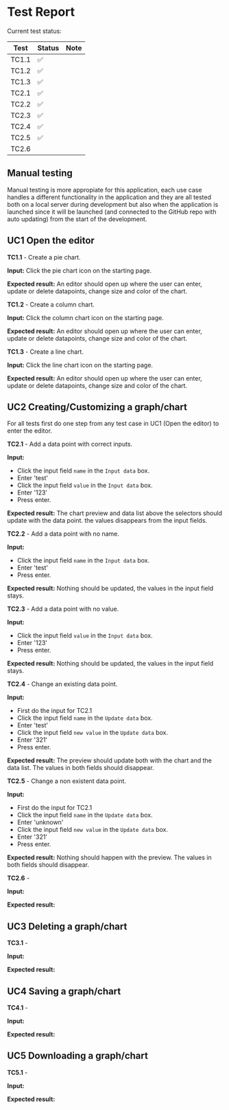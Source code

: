 # Test Report

Current test status:

|  Test   | Status | Note  |
|---------|--------|-------|
|  TC1.1  |   ✅   |       |
|  TC1.2  |   ✅   |       |
|  TC1.3  |   ✅   |       |
|  TC2.1  |   ✅   |       |
|  TC2.2  |   ✅   |       |
|  TC2.3  |   ✅   |       |
|  TC2.4  |   ✅   |       |
|  TC2.5  |   ✅   |       |
|  TC2.6  |      |       |

## Manual testing
Manual testing is more appropiate for this application, each use case handles a different functionality in the application and they are all tested both on a local server during development but also when the application is launched since it will be launched (and connected to the GitHub repo with auto updating) from the start of the development.

## UC1 Open the editor

**TC1.1** - Create a pie chart.

**Input:** Click the pie chart icon on the starting page.

**Expected result:** An editor should open up where the user can enter, update or delete datapoints, change size and color of the chart.

**TC1.2** - Create a column chart.

**Input:** Click the column chart icon on the starting page.

**Expected result:** An editor should open up where the user can enter, update or delete datapoints, change size and color of the chart.

**TC1.3** - Create a line chart.

**Input:** Click the line chart icon on the starting page.

**Expected result:** An editor should open up where the user can enter, update or delete datapoints, change size and color of the chart.

## UC2 Creating/Customizing a graph/chart
For all tests first do one step from any test case in UC1 (Open the editor) to enter the editor.

**TC2.1** - Add a data point with correct inputs.

**Input:** 
- Click the input field `name` in the `Input data` box.
- Enter 'test'
- Click the input field `value` in the `Input data` box.
- Enter '123'
- Press enter.

**Expected result:** The chart preview and data list above the selectors should update with the data point. the values disappears from the input fields.

**TC2.2** - Add a data point with no name.

**Input:** 
- Click the input field `name` in the `Input data` box.
- Enter 'test'
- Press enter.

**Expected result:** Nothing should be updated, the values in the input field stays.

**TC2.3** - Add a data point with no value.

**Input:** 
- Click the input field `value` in the `Input data` box.
- Enter '123'
- Press enter.

**Expected result:** Nothing should be updated, the values in the input field stays.

**TC2.4** - Change an existing data point.

**Input:** 
- First do the input for TC2.1
- Click the input field `name` in the `Update data` box.
- Enter 'test'
- Click the input field `new value` in the `Update data` box.
- Enter '321'
- Press enter.

**Expected result:** The preview should update both with the chart and the data list. The values in both fields should disappear.

**TC2.5** - Change a non existent data point.

**Input:** 
- First do the input for TC2.1
- Click the input field `name` in the `Update data` box.
- Enter 'unknown'
- Click the input field `new value` in the `Update data` box.
- Enter '321'
- Press enter.

**Expected result:** Nothing should happen with the preview. The values in both fields should disappear.

**TC2.6** - 

**Input:** 

**Expected result:**

## UC3 Deleting a graph/chart

**TC3.1** -

**Input:**

**Expected result:**

## UC4 Saving a graph/chart

**TC4.1** -

**Input:**

**Expected result:**

## UC5 Downloading a graph/chart

**TC5.1** -

**Input:**

**Expected result:**